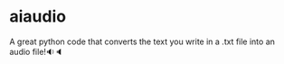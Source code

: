# aiaudio
A great python code that converts the text you write in a .txt file into an audio file!🔉🔈
